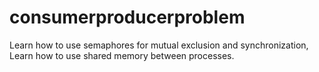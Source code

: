 # consumerproducerproblem
Learn how to use semaphores for mutual exclusion and synchronization,  Learn how to use shared memory between processes.
